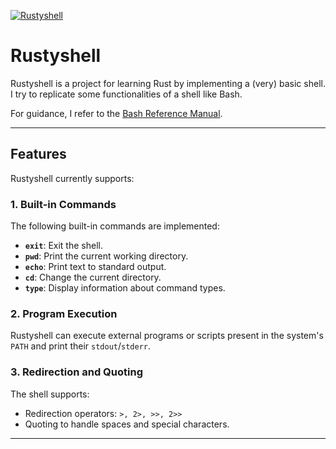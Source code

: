 [![Rustyshell](https://github.com/AlbanDAVID/Rustyshell/actions/workflows/rust.yml/badge.svg)](https://github.com/AlbanDAVID/Rustyshell/actions/workflows/rust.yml)

# Rustyshell

Rustyshell is a project for learning Rust by implementing a (very) basic shell.  
I try to replicate some functionalities of a shell like Bash.  

For guidance, I refer to the [Bash Reference Manual](https://www.gnu.org/software/bash/manual/bash.html).

---

## Features

Rustyshell currently supports:

### 1. Built-in Commands
The following built-in commands are implemented:
- **`exit`**: Exit the shell.
- **`pwd`**: Print the current working directory.
- **`echo`**: Print text to standard output.
- **`cd`**: Change the current directory.
- **`type`**: Display information about command types.

### 2. Program Execution
Rustyshell can execute external programs or scripts present in the system's `PATH` and print their `stdout`/`stderr`.

### 3. Redirection and Quoting
The shell supports:

- Redirection operators:  `>, 2>, >>, 2>>`
- Quoting to handle spaces and special characters.

---

